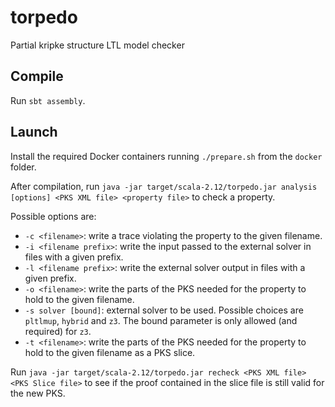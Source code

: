 # torpedo
Partial kripke structure LTL model checker

## Compile

Run `sbt assembly`.

## Launch

Install the required Docker containers running `./prepare.sh`
from the `docker` folder.

After compilation, 
run `java -jar target/scala-2.12/torpedo.jar analysis [options] <PKS XML file> <property file>` to check a property.

Possible options are:

* `-c <filename>`: write a trace violating the property to the given filename.
* `-i <filename prefix>`: write the input passed to the external solver in files with a given prefix.
* `-l <filename prefix>`: write the external solver output in files with a given prefix.
* `-o <filename>`: write the parts of the PKS needed for the property to hold to the given filename.
* `-s solver [bound]`: external solver to be used. Possible choices are `pltlmup`, `hybrid` and `z3`. The bound parameter is only allowed (and required) for `z3`.
* `-t <filename>`: write the parts of the PKS needed for the property to hold to the given filename as a PKS slice.

Run `java -jar target/scala-2.12/torpedo.jar recheck <PKS XML file> <PKS Slice file>` to
see if the proof contained in the slice file is still valid for the new PKS.

